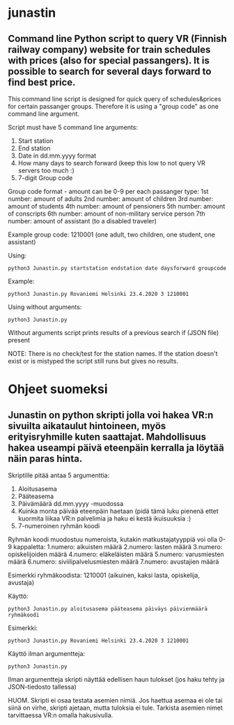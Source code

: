 # junastin
## Command line Python script to query VR (Finnish railway company) website for train schedules with prices (also for special passangers). It is possible to search for several days forward to find best price.

This command line script is designed for quick query of schedules&prices for certain passanger groups. Therefore it is using a "group code" as one command line argument.

Script must have 5 command line arguments:
1. Start station
2. End station
3. Date in dd.mm.yyyy format
4. How many days to search forward (keep this low to not query VR servers too much :)
5. 7-digit Group code

Group code format - amount can be 0-9 per each passanger type:
1st number: amount of adults
2nd number: amount of children
3rd number: amount of students
4th number: amount of pensioners
5th number: amount of conscripts
6th number: amount of non-military service person
7th number: amount of assistant (to a disabled traveler)

Example group code: 1210001 (one adult, two children, one student, one assistant)

Using:
```
python3 Junastin.py startstation endstation date daysforward groupcode 
```

Example:
```
python3 Junastin.py Rovaniemi Helsinki 23.4.2020 3 1210001
```

Using without arguments:
```
python3 Junastin.py
```
Without arguments script prints results of a previous search if (JSON file) present

NOTE: There is no check/test for the station names. If the station doesn't exist or is mistyped the script still runs but gives no results.

# Ohjeet suomeksi
## Junastin on python skripti jolla voi hakea VR:n sivuilta aikataulut hintoineen, myös erityisryhmille kuten saattajat. Mahdollisuus hakea useampi päivä eteenpäin kerralla ja löytää näin paras hinta.

Skriptille pitää antaa 5 argumenttia:
1. Aloitusasema
2. Pääteasema
3. Päivämäärä dd.mm.yyyy -muodossa
4. Kuinka monta päivää eteenpäin haetaan (pidä tämä luku pienenä ettet kuormita liikaa VR:n palvelimia ja haku ei kestä ikuisuuksia :)
5. 7-numeroinen ryhmän koodi

Ryhmän koodi muodostuu numeroista, kutakin matkustajatyyppiä voi olla 0-9 kappaletta:
1.numero: aikuisten määrä
2.numero: lasten määrä
3.numero: opiskelijoiden määrä
4.numero: eläkeläisten määrä
5.numero: varusmiesten määrä
6.numero: siviilipalvelusmiesten määrä
7.numero: avustajien määrä

Esimerkki ryhmäkoodista: 1210001 (aikuinen, kaksi lasta, opiskelija, avustaja)

Käyttö:
```
python3 Junastin.py aloitusasema pääteasema päiväys päivienmäärä ryhmäkoodi 
```

Esimerkki:
```
python3 Junastin.py Rovaniemi Helsinki 23.4.2020 3 1210001
```

Käyttö ilman argumentteja:
```
python3 Junastin.py
```
Ilman argumentteja skripti näyttää edellisen haun tulokset (jos haku tehty ja JSON-tiedosto tallessa)

HUOM. Skripti ei osaa testata asemien nimiä. Jos haettua asemaa ei ole tai siinä on virhe, skripti ajetaan, mutta tuloksia ei tule. Tarkista asemien nimet tarvittaessa VR:n omalla hakusivulla.

